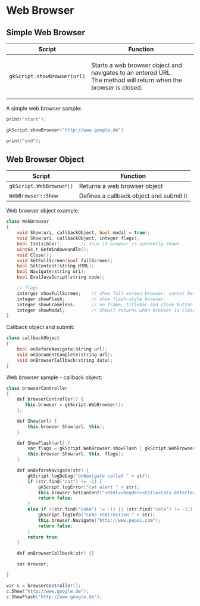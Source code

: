 # Web Browser

## Simple Web Browser

| Script                      | Function                                                                                                                  |
| --------------------------- | ------------------------------------------------------------------------------------------------------------------------- |
| `gkScript.showBrowser(url)` | <p>Starts a web browser object and navigates to an entered URL.<br>The method will return when the browser is closed.</p> |

A simple web browser sample:

```c++
print("start");

gkScript.showBrowser("http://www.google.de")

print("end");
```

## Web Browser Object

| Script                  | Function                                |
| ----------------------- | --------------------------------------- |
| `gkScript.WebBrowser()` | Returns a web browser object            |
| `WebBrowser::Show`      | Defines a callback object and submit it |

Web browser object example:

```c++
class WebBrowser
{
    void Show(uri, callbackObject, bool modal = true);
    void Show(uri, callbackObject, integer flags);
    bool IsVisible();       // true if browser is currently shown
    uint64_t GetWindowHandle();
    void Close();
    void SetFullScreen(bool fullScreen);
    bool SetContent(string HTML);
    bool Navigate(string uri);
    bool EvalJavaScript(string code);

    // flags
    interger showFullScreen;    // show full screen browser. cannot be combined with showFlash
    integer showFlash;          // show flash-style browser.
    integer showFrameless;      // no frame, titlebar and close button on browser window
    integer showModal;          // Show() returns when browser is closed.
}
```

Callback object and submit:

```c++
class callbackObject
{
    bool onBeforeNavigate(string url);
    void onDocumentComplete(string url);
    void onBrowserCallback(string data);
}
```

Web browser sample - callback object:

```c++
class browserController
{
    def browserController() {
       this.browser = gkScript.WebBrowser();
    };

    def Show(url) {
        this.browser.Show(url, this);
    }

    def ShowFlash(url) {
        var flags = gkScript.WebBrowser.showFlash | gkScript.WebBrowser.showFrameless | gkScript.WebBrowser.showModal;
        this.browser.Show(url, this, flags);
    }

    def onBeforeNavigate(str) {
        gkScript.logDebug("onNavigate called " + str);
        if (str.find("cat") != -1) {
            gkScript.logError("cat alert " + str);
            this.browser.SetContent("<html><header><title>Cats detected</title></header><body><h1>Shame on you!</h1><div>We catched you seraching for cats.</div></body></html>");
            return false;
        }
        else if ((str.find("coke") != -1) || (str.find("cola") != -1)) {
            gkScript.logInfo("coke redirection " + str);
            this.browser.Navigate("http://www.pepsi.com");
            return false;
        }
        return true;
    }

    def onBrowserCallback(str) {}

    var browser;

}

var c = browserController();
c.Show("http://www.google.de");
c.ShowFlash("http://www.google.de");
```
